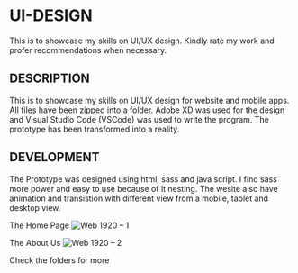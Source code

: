 # UI-DESIGN
This is to showcase my skills on UI/UX design. Kindly rate my work and profer recommendations when necessary.


DESCRIPTION
----
This is to showcase my skills on UI/UX design for website and mobile apps. All files have been zipped into a folder. Adobe XD was used for the design and Visual Studio Code (VSCode) was used to write the program. The prototype has been transformed into a reality. 

DEVELOPMENT
----
The Prototype was designed using html, sass and java script. I find sass more power and easy to use because of it nesting. The wesite also have animation and transistion with different view from a mobile, tablet and desktop view.

The Home Page 
![Web 1920 – 1](https://user-images.githubusercontent.com/108492188/183203591-6f2dc421-d4f4-4159-89a6-91207f3c0fa0.png)

The About Us
![Web 1920 – 2](https://user-images.githubusercontent.com/108492188/183209819-8b82ce8c-c1c3-4c66-b028-82f835e465ef.png)

Check the folders for more 
